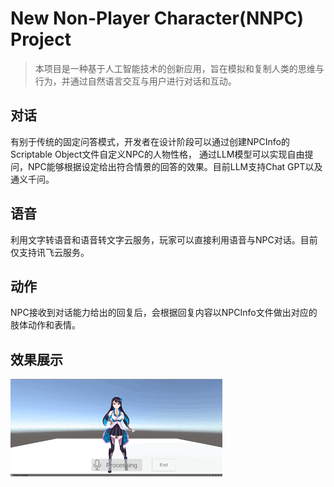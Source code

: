 # New Non-Player Character(NNPC) Project
> 本项目是一种基于人工智能技术的创新应用，旨在模拟和复制人类的思维与行为，并通过自然语言交互与用户进行对话和互动。

## 对话
有别于传统的固定问答模式，开发者在设计阶段可以通过创建NPCInfo的Scriptable Object文件自定义NPC的人物性格，
通过LLM模型可以实现自由提问，NPC能够根据设定给出符合情景的回答的效果。目前LLM支持Chat GPT以及通义千问。

## 语音
利用文字转语音和语音转文字云服务，玩家可以直接利用语音与NPC对话。目前仅支持讯飞云服务。

## 动作
NPC接收到对话能力给出的回复后，会根据回复内容以NPCInfo文件做出对应的肢体动作和表情。

## 效果展示
![](display.GIF)
